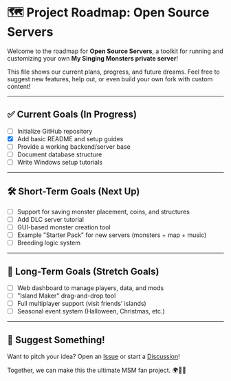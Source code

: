 # 🗺️ Project Roadmap: Open Source Servers

Welcome to the roadmap for **Open Source Servers**, a toolkit for running and customizing your own **My Singing Monsters private server**!

This file shows our current plans, progress, and future dreams. Feel free to suggest new features, help out, or even build your own fork with custom content!

---

## ✅ Current Goals (In Progress)

- [ ] Initialize GitHub repository
- [x] Add basic README and setup guides
- [ ] Provide a working backend/server base
- [ ] Document database structure
- [ ] Write Windows setup tutorials

---

## 🛠️ Short-Term Goals (Next Up)

- [ ] Support for saving monster placement, coins, and structures
- [ ] Add DLC server tutorial
- [ ] GUI-based monster creation tool
- [ ] Example "Starter Pack" for new servers (monsters + map + music)
- [ ] Breeding logic system

---

## 🔮 Long-Term Goals (Stretch Goals)

- [ ] Web dashboard to manage players, data, and mods
- [ ] "Island Maker" drag-and-drop tool
- [ ] Full multiplayer support (visit friends’ islands)
- [ ] Seasonal event system (Halloween, Christmas, etc.)

---

## 💬 Suggest Something!

Want to pitch your idea? Open an [Issue](https://github.com/mlnitoon2/Open-Source-Servers/issues) or start a [Discussion](https://github.com/mlnitoon2/Open-Source-Servers/discussions)! 

Together, we can make this the ultimate MSM fan project. 🌍🎵🔥
